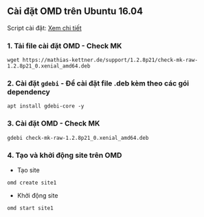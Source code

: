 ## Cài đặt OMD trên Ubuntu 16.04

Script cài đặt: [Xem chi tiết](https://gist.github.com/hoangdh/f7e2a65dd2f048c8650cfb45a93ad504)

### 1. Tải file cài đặt OMD - Check MK

```
wget https://mathias-kettner.de/support/1.2.8p21/check-mk-raw-1.2.8p21_0.xenial_amd64.deb
```

### 2. Cài đặt `gdebi` - Để cài đặt file .deb kèm theo các gói dependency

```
apt install gdebi-core -y
```

### 3. Cài đặt OMD - Check MK

```
gdebi check-mk-raw-1.2.8p21_0.xenial_amd64.deb
```

### 4. Tạo và khởi động site trên OMD

- Tạo site

```
omd create site1
```

- Khởi động site

```
omd start site1
```